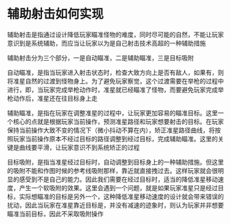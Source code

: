 # 辅助射击如何实现

辅助射击是指通过设计降低玩家瞄准怪物的难度，同时尽可能的自然，不能让玩家意识到是系统辅助，而应当让玩家以为是自己射击技术高超的一种辅助措施

辅助射击分为三个部分，一是自动瞄准，二是辅助瞄准，三是目标吸附

自动瞄准，是指当玩家进入射击状态时，检查大致方向上是否有敌人，如果有，则将准星自然的过渡到怪物身上。为了避免玩家察觉，这个过渡需要在举枪的过程中进行，即，当玩家完成举枪动作时，准星就已经瞄准了怪物，而要避免玩家完成举枪动作后，准星还在往目标身上走

辅助瞄准，是指在玩家在调整准星的过程中，让玩家更加容易的瞄准目标。这里一个核心的点就是根据玩家当前操作，预测准星路径和玩家想要射击的目标。在玩家保持当前操作大致不变的情况下（微小抖动不算在内），矫正准星路径曲线，将按照玩家当前操作原本不经过目标的路径调整到经过目标，完成辅助瞄准。这里的关键是曲线要平滑，让玩家意识不到系统矫正的过程

目标吸附，是指当准星经过目标时，自动调整到目标身上的一种辅助措施。但这里的吸附不能和作图时候的参考线吸附那样，靠近就直接拽过去。这样玩家就会很明显的感受到不是自己的能力。因此我们需要在经过目标时，适当的降低准星移动速度，产生一个软吸附的效果。这里会遇到一个问题，就是如果玩家准星只是经过目标，实际想瞄准的目标是另外一个，这种降低准星移动速度的设计就会带来错误的扰动，因此当玩家在准星靠近目标是，并没有减速的迹象时，则认为玩家并非想要瞄准当前目标，因此不采取吸附操作
